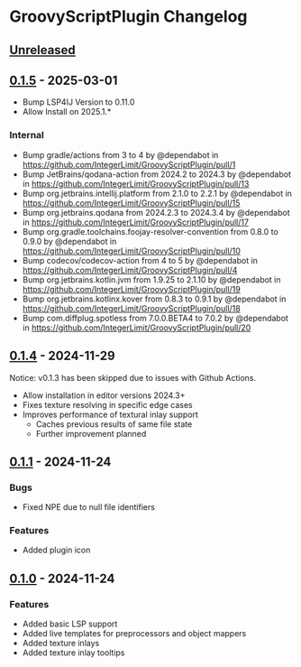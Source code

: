 <!-- Keep a Changelog guide -> https://keepachangelog.com -->

# GroovyScriptPlugin Changelog

## [Unreleased]

## [0.1.5] - 2025-03-01

- Bump LSP4IJ Version to 0.11.0
- Allow Install on 2025.1.*

### Internal

- Bump gradle/actions from 3 to 4 by @dependabot in https://github.com/IntegerLimit/GroovyScriptPlugin/pull/1
- Bump JetBrains/qodana-action from 2024.2 to 2024.3 by @dependabot in https://github.com/IntegerLimit/GroovyScriptPlugin/pull/13
- Bump org.jetbrains.intellij.platform from 2.1.0 to 2.2.1 by @dependabot in https://github.com/IntegerLimit/GroovyScriptPlugin/pull/15
- Bump org.jetbrains.qodana from 2024.2.3 to 2024.3.4 by @dependabot in https://github.com/IntegerLimit/GroovyScriptPlugin/pull/17
- Bump org.gradle.toolchains.foojay-resolver-convention from 0.8.0 to 0.9.0 by @dependabot in https://github.com/IntegerLimit/GroovyScriptPlugin/pull/10
- Bump codecov/codecov-action from 4 to 5 by @dependabot in https://github.com/IntegerLimit/GroovyScriptPlugin/pull/4
- Bump org.jetbrains.kotlin.jvm from 1.9.25 to 2.1.10 by @dependabot in https://github.com/IntegerLimit/GroovyScriptPlugin/pull/19
- Bump org.jetbrains.kotlinx.kover from 0.8.3 to 0.9.1 by @dependabot in https://github.com/IntegerLimit/GroovyScriptPlugin/pull/18
- Bump com.diffplug.spotless from 7.0.0.BETA4 to 7.0.2 by @dependabot in https://github.com/IntegerLimit/GroovyScriptPlugin/pull/20

## [0.1.4] - 2024-11-29

Notice: v0.1.3 has been skipped due to issues with Github Actions.

- Allow installation in editor versions 2024.3+
- Fixes texture resolving in specific edge cases
- Improves performance of textural inlay support
  - Caches previous results of same file state
  - Further improvement planned

## [0.1.1] - 2024-11-24

### Bugs

- Fixed NPE due to null file identifiers

### Features

- Added plugin icon

## [0.1.0] - 2024-11-24

### Features

- Added basic LSP support
- Added live templates for preprocessors and object mappers
- Added texture inlays
- Added texture inlay tooltips

[Unreleased]: https://github.com/IntegerLimit/GroovyScriptPlugin/compare/v0.1.5...HEAD
[0.1.5]: https://github.com/IntegerLimit/GroovyScriptPlugin/compare/v0.1.4...v0.1.5
[0.1.4]: https://github.com/IntegerLimit/GroovyScriptPlugin/compare/v0.1.1...v0.1.4
[0.1.1]: https://github.com/IntegerLimit/GroovyScriptPlugin/compare/v0.1.0...v0.1.1
[0.1.0]: https://github.com/IntegerLimit/GroovyScriptPlugin/commits/v0.1.0
